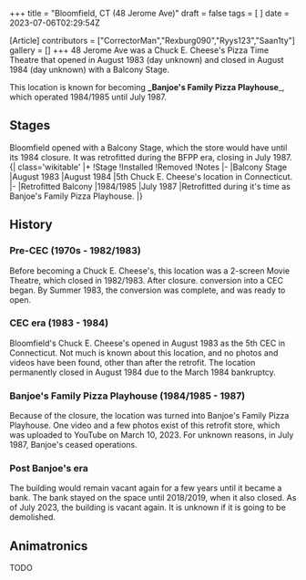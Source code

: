 +++
title = "Bloomfield, CT (48 Jerome Ave)"
draft = false
tags = [ ]
date = 2023-07-06T02:29:54Z

[Article]
contributors = ["CorrectorMan","Rexburg090","Ryys123","Saan1ty"]
gallery = []
+++
48 Jerome Ave was a Chuck E. Cheese's Pizza Time Theatre that opened in August 1983 (day unknown) and closed in August 1984 (day unknown) with a Balcony Stage.

This location is known for becoming **_Banjoe's Family Pizza Playhouse**_, which operated 1984/1985 until July 1987. 

## Stages ##
Bloomfield opened with a Balcony Stage, which the store would have until its 1984 closure. It was retrofitted during the BFPP era, closing in July 1987.
{| class='wikitable'
|+
!Stage
!Installed
!Removed
!Notes
|-
|Balcony Stage
|August 1983
|August 1984
|5th Chuck E. Cheese's location in Connecticut.
|-
|Retrofitted Balcony
|1984/1985
|July 1987
|Retrofitted during it's time as Banjoe's Family Pizza Playhouse.
|}

## History ##

### Pre-CEC (1970s - 1982/1983) ###
Before becoming a Chuck E. Cheese's, this location was a 2-screen Movie Theatre, which closed in 1982/1983. After closure. conversion into a CEC began. By Summer 1983, the conversion was complete, and was ready to open.

### CEC era (1983 - 1984) ###
Bloomfield's Chuck E. Cheese's opened in August 1983 as the 5th CEC in Connecticut. Not much is known about this location, and no photos and videos have been found, other than after the retrofit. The location permanently closed in August 1984 due to the March 1984 bankruptcy. 

### Banjoe's Family Pizza Playhouse (1984/1985 - 1987) ###
Because of the closure, the location was turned into Banjoe's Family Pizza Playhouse. One video and a few photos exist of this retrofit store, which was uploaded to YouTube on March 10, 2023. For unknown reasons, in July 1987, Banjoe's ceased operations.

### Post Banjoe's era ###
The building would remain vacant again for a few years until it became a bank. The bank stayed on the space until 2018/2019, when it also closed. As of July 2023, the building is vacant again. It is unknown if it is going to be demolished.

## Animatronics ##
TODO